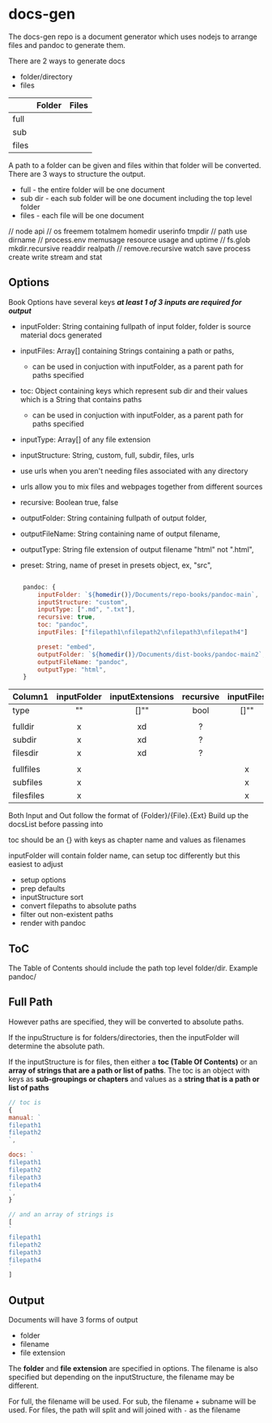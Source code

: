 # docs-gen

The docs-gen repo is a document generator which uses nodejs to arrange files 
and pandoc to generate them.

There are 2 ways to generate docs
- folder/directory
- files


|       | Folder | Files |
| ----- | ------ | ----- |
| full  |        |       |
| sub   |        |       |
| files |        |       |


A path to a folder can be given and files within that folder will be converted.
There are 3 ways to structure the output.
- full - the entire folder will be one document
- sub dir - each sub folder will be one document including the top level folder
- files - each file will be one document

// node api
//     os freemem totalmem homedir userinfo tmpdir
//     path use dirname
//     process.env memusage resource usage and uptime
//     fs.glob mkdir.recursive readdir realpath 
//         remove.recursive watch save process create write stream and stat 


## Options

Book Options have several keys
***at least 1 of 3 inputs are required for output*** 
- inputFolder: String containing fullpath of input folder, folder is source material docs generated
- inputFiles: Array[] containing Strings containing a path or paths, 
  - can be used in conjuction with inputFolder, as a parent path for paths specified
- toc: Object containing keys which represent sub dir and their values which is a String that contains paths
  - can be used in conjuction with inputFolder, as a parent path for paths specified

- inputType: Array[] of any file extension
- inputStructure: String, custom, full, subdir, files, urls
- use urls when you aren't needing files associated with any directory
- urls allow you to mix files and webpages together from different sources
- recursive: Boolean true, false

- outputFolder: String containing fullpath of output folder,
- outputFileName: String containing name of output filename,
- outputType: String file extension of output filename "html" not ".html",
- preset: String, name of preset in presets object, ex, "src", 

```javascript

    pandoc: {
        inputFolder: `${homedir()}/Documents/repo-books/pandoc-main`,
        inputStructure: "custom",
        inputType: [".md", ".txt"],
        recursive: true,
        toc: "pandoc",
        inputFiles: ["filepath1\nfilepath2\nfilepath3\nfilepath4"]

        preset: "embed",
        outputFolder: `${homedir()}/Documents/dist-books/pandoc-main2`,
        outputFileName: "pandoc",
        outputType: "html",
    }
```


| Column1    | inputFolder | inputExtensions | recursive | inputFiles |  ToC  | outputFolder | outputFileName | outputExtensions | preset |
| ---------- | :---------: | :-------------: | :-------: | :--------: | :---: | :----------: | :------------: | :--------------: | :----: |
| type       |     ""      |      []""       |   bool    |    []""    |  ""   |      ""      |       ""       |        ""        |   ""   |
|            |             |                 |           |            |       |              |                |                  |        |
| fulldir    |      x      |       xd        |     ?     |            |       |      x       |       x        |        x         |   x    |
| subdir     |      x      |       xd        |     ?     |            |       |      x       |       x        |        x         |   x    |
| filesdir   |      x      |       xd        |     ?     |            |       |      x       |       x        |        x         |   x    |
|            |             |                 |           |            |       |              |                |                  |        |
| fullfiles  |      x      |                 |           |     x      |  x?   |      x       |       x        |        x         |   x    |
| subfiles   |      x      |                 |           |     x      |  x?   |      x       |       x        |        x         |   x    |
| filesfiles |      x      |                 |           |     x      |  x?   |      x       |       x        |        x         |   x    |


Both Input and Out follow the format of {Folder}/{File}.{Ext}
Build up the docsList before passing into  

toc should be an {}
with keys as chapter name
and values as filenames

inputFolder will contain folder name, can setup toc differently but this easiest to adjust


- setup options
- prep defaults
- inputStructure sort
- convert filepaths to absolute paths
- filter out non-existent paths
- render with pandoc

## ToC

The Table of Contents should include the path top level folder/dir.
Example pandoc/

## Full Path

However paths are specified, they will be converted to absolute paths.

If the inpuStructure is for folders/directories,
then the inputFolder will determine the absolute path.

If the inputStructure is for files, 
then either a **toc (Table Of Contents)** 
or an **array of strings that are a path or list of paths**.
The toc is an object with keys as **sub-groupings or chapters**
and values as a **string that is a path or list of paths**
```javascript
// toc is
{
manual: `
filepath1
filepath2
`,

docs: `
filepath1
filepath2
filepath3
filepath4
`,
}

// and an array of strings is
[
`
filepath1
filepath2
filepath3
filepath4
`
]
```


## Output

Documents will have 3 forms of output
- folder
- filename
- file extension

The **folder** and **file extension** are specified in options.
The filename is also specified but depending on the inputStructure, the filename may be different.

For full, the filename will be used.
For sub, the filename + subname will be used.
For files, the path will split and will joined with `-` as the filename